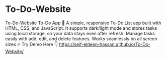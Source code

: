 # To-Do-Website
To-Do-Website To-Do App 📝 A simple, responsive To-Do List app built with HTML, CSS, and JavaScript. It supports dark/light mode and stores tasks using local storage, so your data stays even after refresh. Manage tasks easily with add, edit, and delete features. Works seamlessly on all screen sizes
🔥 Try Demo Here 👇
https://seif-eldeen-hassan.github.io/To-Do-Website/
